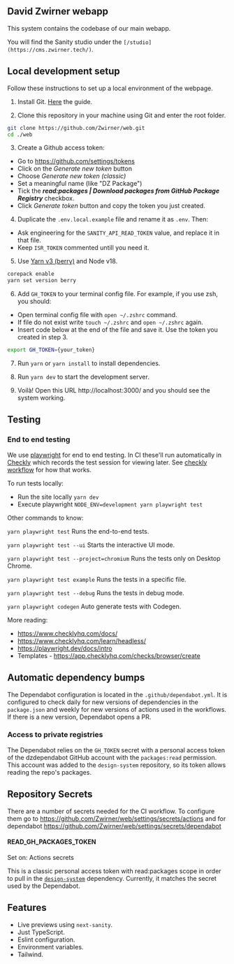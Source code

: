 ## David Zwirner webapp

This system contains the codebase of our main webapp.

You will find the Sanity studio under the `[/studio](https://cms.zwirner.tech/)`.

## Local development setup

Follow these instructions to set up a local environment of the webpage.

1. Install Git. [Here](https://git-scm.com/book/en/v2/Getting-Started-Installing-Git) the guide.

2. Clone this repository in your machine using Git and enter the root folder.

```sh
git clone https://github.com/Zwirner/web.git
cd ./web
```

3. Create a Github access token:

- Go to https://github.com/settings/tokens
- Click on the _Generate new token_ button
- Choose _Generate new token (classic)_
- Set a meaningful name (like "DZ Package")
- Tick the **_read:packages | Download packages from GitHub Package Registry_** checkbox.
- Click _Generate token_ button and copy the token you just created.

4. Duplicate the `.env.local.example` file and rename it as `.env`. Then:

- Ask engineering for the `SANITY_API_READ_TOKEN` value, and replace it in that file.
- Keep `ISR_TOKEN` commented untill you need it.

5. Use [Yarn v3 (berry)](https://yarnpkg.com/getting-started/install) and Node v18.

```sh
corepack enable
yarn set version berry
```

6. Add `GH_TOKEN` to your terminal config file. For example, if you use zsh, you should:

- Open terminal config file with `open ~/.zshrc` command.
- If file do not exist write `touch ~/.zshrc` and `open ~/.zshrc` again.
- Insert code below at the end of the file and save it. Use the token you created in step 3.

```sh
export GH_TOKEN={your_token}
```

7. Run `yarn` or `yarn install` to install dependencies.

8. Run `yarn dev` to start the development server.

9. Voilà! Open this URL http://localhost:3000/ and you should see the system working.

## Testing

### End to end testing

We use [playwright](https://playwright.dev/) for end to end testing.
In CI these'll run automatically in [Checkly](https://www.checklyhq.com/) which records the test session for viewing later. See [checkly workflow](.github/workflows/checkly.yml) for how that works.

To run tests locally:

- Run the site locally `yarn dev`
- Execute playwright `NODE_ENV=development yarn playwright test`

Other commands to know:

`yarn playwright test`
Runs the end-to-end tests.

`yarn playwright test --ui`
Starts the interactive UI mode.

`yarn playwright test --project=chromium`
Runs the tests only on Desktop Chrome.

`yarn playwright test example`
Runs the tests in a specific file.

`yarn playwright test --debug`
Runs the tests in debug mode.

`yarn playwright codegen`
Auto generate tests with Codegen.

More reading:

- https://www.checklyhq.com/docs/
- https://www.checklyhq.com/learn/headless/
- https://playwright.dev/docs/intro
- Templates - https://app.checklyhq.com/checks/browser/create

## Automatic dependency bumps

The Dependabot configuration is located in the `.github/dependabot.yml`. It is
configured to check daily for new versions of dependencies in the `package.json`
and weekly for new versions of actions used in the workflows. If there is a new
version, Dependabot opens a PR.

### Access to private registries

The Dependabot relies on the `GH_TOKEN` secret with a personal access token of
the dzdependabot GitHub account with the `packages:read` permission. This account
was added to the `design-system` repository, so its token allows reading the
repo's packages.

## Repository Secrets

There are a number of secrets needed for the CI workflow.
To configure them go to https://github.com/Zwirner/web/settings/secrets/actions
and for dependabot https://github.com/Zwirner/web/settings/secrets/dependabot

#### READ_GH_PACKAGES_TOKEN

Set on: Actions secrets

This is a classic personal access token with read:packages scope in order to pull
in the [`design-system`][design-system-repo] dependency. Currently, it matches
the secret used by the Dependabot.

## Features

- Live previews using `next-sanity`.
- Just TypeScript.
- Eslint configuration.
- Environment variables.
- Tailwind.

[vercel-deploy]: https://vercel.com/new/clone?repository-url=https%3A%2F%2Fgithub.com%2Fmariuslundgard%2Fsanity-template-nextjs&repository-name=sanity-template-nextjs&project-name=sanity-template-nextjs&demo-title=Next.js%20with%20Sanity&demo-description=A%20Sanity-powered%20Next.js%20app%20with%20instant%20previews&demo-url=https%3A%2F%2Fsanity-template-nextjs-delta.vercel.app%2F%2F%3Futm_source%3Dvercel%26utm_medium%3Dreferral&demo-image=https%3A%2F%2Fuser-images.githubusercontent.com%2F406933%2F211022598-9b541676-fa68-4618-8a56-92381e075260.png&integration-ids=oac_hb2LITYajhRQ0i4QznmKH7gx&external-id=nextjs%3Btemplate%3Dsanity-template-nextjs
[design-system-repo]: https://github.com/Zwirner/design-system
